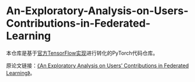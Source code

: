 # An-Exploratory-Analysis-on-Users-Contributions-in-Federated-Learning

本仓库是基于[官方TensorFlow实现](https://github.com/Team-TUD/FL_Incentive)进行转化的PyTorch代码仓库。

原论文链接：[《An Exploratory Analysis on Users’ Contributions in Federated Learning》](https://ieeexplore.ieee.org/document/9325392)。
